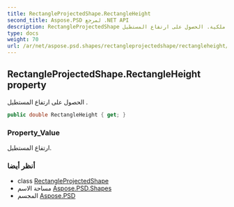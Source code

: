 ```yaml
---
title: RectangleProjectedShape.RectangleHeight
second_title: Aspose.PSD لمرجع .NET API
description: RectangleProjectedShape ملكية. الحصول على ارتفاع المستطيل .
type: docs
weight: 70
url: /ar/net/aspose.psd.shapes/rectangleprojectedshape/rectangleheight/
---
```

## RectangleProjectedShape.RectangleHeight property

الحصول على ارتفاع المستطيل .

```csharp
public double RectangleHeight { get; }
```

### Property_Value

ارتفاع المستطيل.

### أنظر أيضا

* class [RectangleProjectedShape](../)
* مساحة الاسم [Aspose.PSD.Shapes](../../rectangleprojectedshape/)
* المجسم [Aspose.PSD](../../../)


